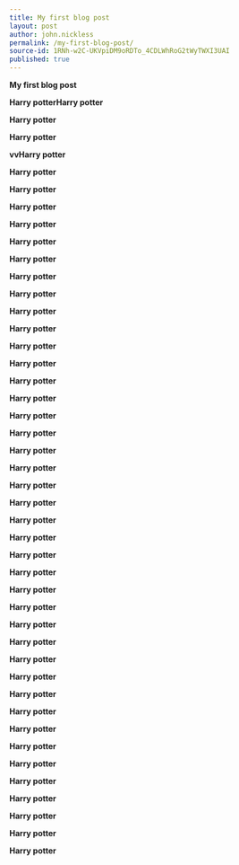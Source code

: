 ```yaml
---
title: My first blog post
layout: post
author: john.nickless
permalink: /my-first-blog-post/
source-id: 1RNh-w2C-UKVpiDM9oRDTo_4CDLWhRoG2tWyTWXI3UAI
published: true
---
```

**My first blog post**

**Harry potterHarry potter**

**Harry potter**

**Harry potter**

**vvHarry potter**

**Harry potter**

**Harry potter**

**Harry potter**

**Harry potter**

**Harry potter**

**Harry potter**

**Harry potter**

**Harry potter**

**Harry potter**

**Harry potter**

**Harry potter**

**Harry potter**

**Harry potter**

**Harry potter**

**Harry potter**

**Harry potter**

**Harry potter**

**Harry potter**

**Harry potter**

**Harry potter**

**Harry potter**

**Harry potter**

**Harry potter**

**Harry potter**

**Harry potter**

**Harry potter**

**Harry potter**

**Harry potter**

**Harry potter**

**Harry potter**

**Harry potter**

**Harry potter**

**Harry potter**

**Harry potter**

**Harry potter**

**Harry potter**

**Harry potter**

**Harry potter**

**Harry potter**

**Harry potter**

